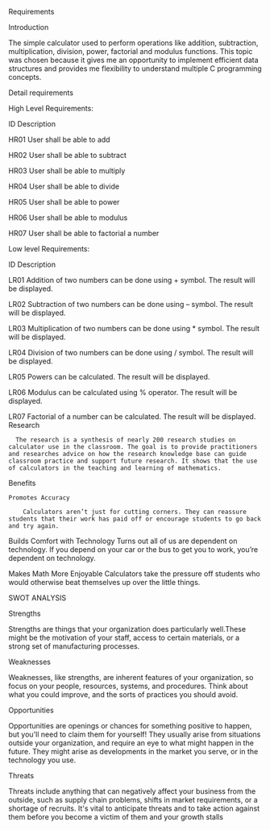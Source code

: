 Requirements

Introduction

The simple calculator used to perform operations like addition, subtraction, multiplication, division, power, factorial and modulus functions.
 This topic was chosen because it gives me an opportunity to implement efficient data structures and provides me flexibility to understand multiple C programming concepts.


Detail requirements

High Level Requirements:

ID	Description	

HR01	User shall be able to add 

HR02	User shall be able to subtract	

HR03	User shall be able to multiply	

HR04	User shall be able to divide	

HR05	User shall be able to power	

HR06	User shall be able to modulus	

HR07	User shall be able to factorial a number

			
Low level Requirements:

ID	Description		

LR01	Addition of two numbers can be done using + symbol. The result will be displayed.

LR02	Subtraction of two numbers can be done using – symbol. The result will be displayed.

LR03	Multiplication of two numbers can be done using * symbol. The result will be displayed.

LR04	Division of two numbers can be done using / symbol. The result will be displayed.	

LR05	Powers can be calculated. The result will be displayed.		

LR06	Modulus can be calculated using % operator. The result will be displayed.		

LR07	Factorial of a number can be calculated. The result will be displayed.		
Research

			
      The research is a synthesis of nearly 200 research studies on calculator use in the classroom. The goal is to provide practitioners and researches advice on how the research knowledge base can guide classroom practice and support future research. It shows that the use of calculators in the teaching and learning of mathematics.


  Benefits
  
    Promotes Accuracy
    
        Calculators aren’t just for cutting corners. They can reassure students that their work has paid off or encourage students to go back and try again.
Builds Comfort with Technology
Turns out all of us are dependent on technology. If you depend on your car or the bus to get you to work, you’re dependent on technology.

Makes Math More Enjoyable
Calculators take the pressure off students who would otherwise beat themselves up over the little things.


SWOT ANALYSIS


Strengths

Strengths are things that your organization does particularly well.These might be the motivation of your staff, access to certain materials, or a strong set of manufacturing processes.

Weaknesses

Weaknesses, like strengths, are inherent features of your organization, so focus on your people, resources, systems, and procedures. Think about what you could improve, and the sorts of practices you should avoid.

Opportunities

Opportunities are openings or chances for something positive to happen, but you'll need to claim them for yourself!
They usually arise from situations outside your organization, and require an eye to what might happen in the future. They might arise as developments in the market you serve, or in the technology you use. 

Threats

Threats include anything that can negatively affect your business from the outside, such as supply chain problems, shifts in market requirements, or a shortage of recruits. It's vital to anticipate threats and to take action against them before you become a victim of them and your growth stalls

